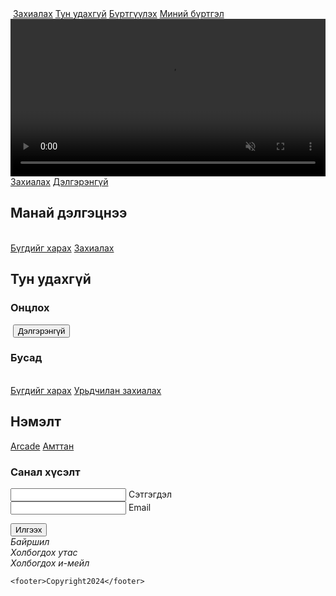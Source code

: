  <!DOCTYPE html>
<html lang="en">
<head>
    <meta charset="UTF-8">
    <meta name="viewport" content="width=device-width, initial-scale=1.0">
    <meta name="description" content="Prime cineplex">
    <link rel="preconnect" href="https://fonts.googleapis.com">
<link rel="preconnect" href="https://fonts.gstatic.com" crossorigin>
<link href="https://fonts.googleapis.com/css2?family=Montserrat:ital,wght@0,100..900;1,100..900&display=swap" rel="stylesheet">
    <title>Document</title>
    <link rel="stylesheet" href="index.css">
    <script>
        document.addEventListener('scroll', () => {
            const nav = document.querySelector('nav');
            if(window.scrollY > 100 ){
                nav.classList.add('scrolled');
            }
            else{
                nav.classList.remove('scrolled');
            }
        })
    </script>
    <style>
video{
    width: 100%;
    position: relative;
    background-position: center;
    background-size: cover;
} 
    </style>
</head>
<body>
    <nav>
        <img src="./source/logo.jpg" alt="">
        <a href="index.html">Захиалах</a>
        <a href="index.html">Тун удахгүй</a>
        <a href="index.html">Бүртгүүлэх</a>
        <a href="index.html">Миний бүртгэл</a>
    </nav>
<section >
    <video src="./source/bgvid.mp4" autoplay loop muted ></video>
    <div id="infobtn">
         <a class="order-btn" href="index.html">Захиалах</a>
         <a class="order-btn" href="index.html" style="left: 25%;">Дэлгэрэнгүй</a>
    </div>
</section>
<section >
    <article id="page2">
        <h2 id="md" >Манай дэлгэцнээ</h2>
    <div class="container">
        <img src="./source/download.jpg" alt="">
        <img src="./source/download.jpg" alt="">
        <img src="./source/download.jpg" alt="">
        <img src="./source/download.jpg" alt="">
        <img src="./source/download.jpg" alt="">
        <img src="./source/download.jpg" alt="">
        <img src="./source/download.jpg" alt="">
        <img src="./source/download.jpg" alt="">
        <img src="./source/download.jpg" alt="">
        <img src="./source/download.jpg" alt="">
        <img src="./source/download.jpg" alt="">
        <img src="./source/download.jpg" alt="">
    </div>
    <div id="button">
    <a href="index.html">Бүгдийг харах</a>
    <a href="index.html">Захиалах</a>
</div>
    </article>
    
</section>
<section>
    <article id="page3">
    <h2>Тун удахгүй</h2>
    <article > <h3>Онцлох</h3>
        <img src="./source/download.jpg" alt="" >
        <button>Дэлгэрэнгүй</button>
    </article>
        <h3>Бусад</h3>
    <img src="./source/download.jpg" alt="" >
    <img src="./source/download.jpg" alt="" >
    <img src="./source/download.jpg" alt="" >
    <div class="btn">
    <a href="index.html">Бүгдийг харах</a>
    <a href="index.html">Урьдчилан захиалах</a>
</div>
</article>
</section>
<section>
    <article id="page4">
    <h2>Нэмэлт</h2>
    <div class="btn">
    <a href="arcade.html">Arcade</a>
    <a href="Snack.html">Амттан</a>
</div>
    <article>
        <h3>Санал хүсэлт</h3>
        <form action="/action_page.php">
            <input type="text"  id="setgegdel" value="">
            <label for="setgegdel">Сэтгэгдэл</label><br>
            <input type="email"  id="email" value="">
            <label for="email">Email</label><br>
          </form>
        <button>Илгээх</button>
    </article>
</article>
    <address>
    Байршил <br>
    Холбогдох утас <br>
    Холбогдох и-мейл
    </address>

        
  
    <footer>Copyright2024</footer>
</section>
</body>

</html>
